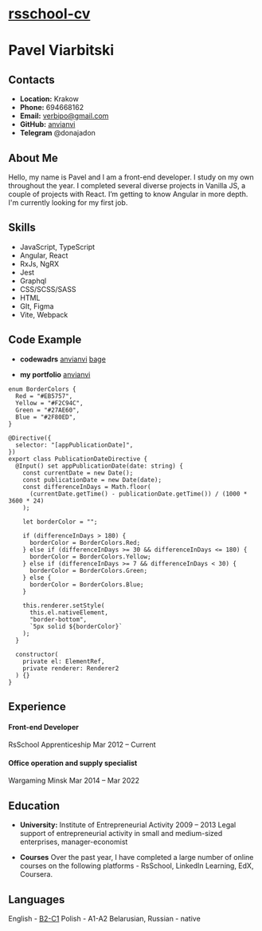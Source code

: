 # **[rsschool-cv](https://anvianvi.github.io/rsschool-cv/cv)**

# **Pavel Viarbitski**

## **Contacts**

- **Location:** Krakow
- **Phone:** 694668162
- **Email:** verbipo@gmail.com
- **GitHub:** [anvianvi](https://github.com/anvianvi)
- **Telegram** @donajadon

## **About Me**

Hello, my name is Pavel and I am a front-end developer.
I study on my own throughout the year.
I completed several diverse projects in Vanilla JS, a couple of projects with React.
I’m getting to know Angular in more depth.
I'm currently looking for my first job.

## **Skills**

- JavaScript, TypeScript
- Angular, React
- RxJs, NgRX
- Jest
- Graphql
- CSS/SCSS/SASS
- HTML
- GIt, Figma
- Vite, Webpack

## **Code Example**

- **codewadrs** [anvianvi](https://www.codewars.com/users/anvianvi)
  [bage](https://www.codewars.com/users/anvianvi/badges/micro?theme=light)

- **my portfolio** [anvianvi](https://anvianvi.github.io/portfolio/)

```
enum BorderColors {
  Red = "#EB5757",
  Yellow = "#F2C94C",
  Green = "#27AE60",
  Blue = "#2F80ED",
}

@Directive({
  selector: "[appPublicationDate]",
})
export class PublicationDateDirective {
  @Input() set appPublicationDate(date: string) {
    const currentDate = new Date();
    const publicationDate = new Date(date);
    const differenceInDays = Math.floor(
      (currentDate.getTime() - publicationDate.getTime()) / (1000 * 3600 * 24)
    );

    let borderColor = "";

    if (differenceInDays > 180) {
      borderColor = BorderColors.Red;
    } else if (differenceInDays >= 30 && differenceInDays <= 180) {
      borderColor = BorderColors.Yellow;
    } else if (differenceInDays >= 7 && differenceInDays < 30) {
      borderColor = BorderColors.Green;
    } else {
      borderColor = BorderColors.Blue;
    }

    this.renderer.setStyle(
      this.el.nativeElement,
      "border-bottom",
      `5px solid ${borderColor}`
    );
  }

  constructor(
    private el: ElementRef,
    private renderer: Renderer2
  ) {}
}

```

## **Experience**

#### Front-end Developer

RsSchool Apprenticeship
Mar 2012 – Current

#### Office operation and supply specialist

Wargaming Minsk
Mar 2014 – Mar 2022

## **Education**

- **University:** Institute of Entrepreneurial Activity 2009 – 2013
  Legal support of entrepreneurial activity in small and medium-sized enterprises, manager-economist

- **Courses**
  Over the past year, I have completed a large number of online courses on the following platforms - RsSchool, LinkedIn Learning, EdX, Coursera.

## Languages

English - [B2-C1](https://www.efset.org/cert/XMsGN4)
Polish - A1-A2
Belarusian, Russian - native
